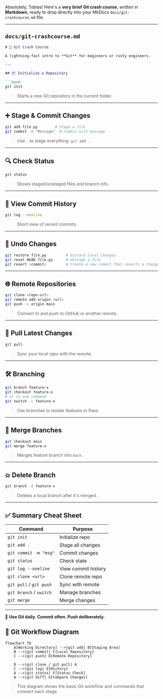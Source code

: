 Absolutely, Tobias! Here's a **very brief Git crash course**, written in **Markdown**, ready to drop directly into your MkDocs `docs/git-crashcourse.md` file.

---

## `docs/git-crashcourse.md`

```markdown
# 🚀 Git Crash Course

A lightning-fast intro to **Git** for beginners or rusty engineers.

---

## 📦 Initialize a Repository

```bash
git init
```

> Starts a new Git repository in the current folder.

---

## ➕ Stage & Commit Changes

```bash
git add file.py        # Stage a file
git commit -m "Message"  # Commit with message
```

> Use `.` to stage everything: `git add .`

---

## 🔍 Check Status

```bash
git status
```

> Shows staged/unstaged files and branch info.

---

## 📜 View Commit History

```bash
git log --oneline
```

> Short view of recent commits.

---

## 🔁 Undo Changes

```bash
git restore file.py         # Discard local changes
git reset HEAD file.py      # Unstage a file
git revert <commit>         # Create a new commit that reverts a change
```

---

## 🌐 Remote Repositories

```bash
git clone <repo-url>
git remote add origin <url>
git push -u origin main
```

> Connect to and push to GitHub or another remote.

---

## 🔄 Pull Latest Changes

```bash
git pull
```

> Sync your local repo with the remote.

---

## 🛠️ Branching

```bash
git branch feature-x
git checkout feature-x
# or in one command
git switch -c feature-x
```

> Use branches to isolate features or fixes.

---

## 📢 Merge Branches

```bash
git checkout main
git merge feature-x
```

> Merges feature branch into `main`.

---

## 💥 Delete Branch

```bash
git branch -d feature-x
```

> Deletes a local branch after it's merged.

---

## ✅ Summary Cheat Sheet

| Command                  | Purpose                      |
|--------------------------|------------------------------|
| `git init`               | Initialize repo              |
| `git add .`              | Stage all changes            |
| `git commit -m "msg"`    | Commit changes               |
| `git status`             | Check state                  |
| `git log --oneline`      | View commit history          |
| `git clone <url>`        | Clone remote repo            |
| `git pull` / `git push`  | Sync with remote             |
| `git branch` / `switch`  | Manage branches              |
| `git merge`              | Merge changes                |

---

📘 **Use Git daily. Commit often. Push deliberately.**

## 🔁 Git Workflow Diagram

```mermaid
flowchart TD
    A[Working Directory] -->|git add| B[Staging Area]
    B -->|git commit| C[Local Repository]
    C -->|git push| D[Remote Repository]

    D -->|git clone / git pull| A
    C -->|git log| E[History]
    A -->|git status| F[Status Check]
    A -->|git diff| G[Compare Changes]
```

> This diagram shows the basic Git workflow and commands that connect each stage.